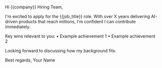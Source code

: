 
Hi {{company}} Hiring Team,

I'm excited to apply for the {{job_title}} role. With over X years delivering AI-driven products that reach millions, I'm confident I can contribute immediately.

Key wins relevant to you:
• Example achievement 1
• Example achievement 2

Looking forward to discussing how my background fits.

Best regards,
Your Name

